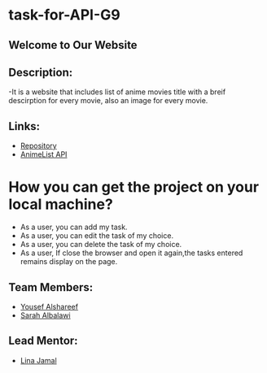 # task-for-API-G9


## Welcome to Our Website


## Description:
-It is a website that includes  list of anime movies title with a breif descirption for every movie, also an image for every movie.


## Links:
- [Repository](https://github.com/GSG-FC03/task-for-API-G9)
- [AnimeList API](https://api.jikan.moe/v3/search/anime?q=naruto)

# How you can  get the project on your local machine?
* As a user, you can add my task.
* As a user, you can edit the task of my choice.
* As a user, you can delete the task of my choice.
* As a user, If close the browser and open it again,the tasks entered remains display on the page.


## Team Members:
- [Yousef Alshareef](https://github.com/Yousef-Ahmad1997128)
- [Sarah Albalawi](https://github.com/Sarah-Albalawi)


## Lead Mentor:
- [Lina Jamal](https://github.com/lina-jamal)

